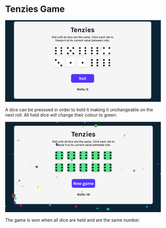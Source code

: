 # Tenzies Game

![main screen](https://github.com/georgevigu/Tenzies-game/blob/main/tenzies-main-screen.png?raw=true)

A dice can be presssed in order to hold it making it unchangeable on the next roll. All held dice will change their colour to green.

![won screen](https://github.com/georgevigu/Tenzies-game/blob/main/tenzies-win.png?raw=true)

The game is won when all dice are held and are the same number.
